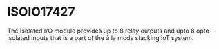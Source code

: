 # ISOIO17427

The Isolated I/O module provides up to 8 relay outputs and upto 8 opto-isolated inputs that is a part of the à la mods stacking IoT system.
